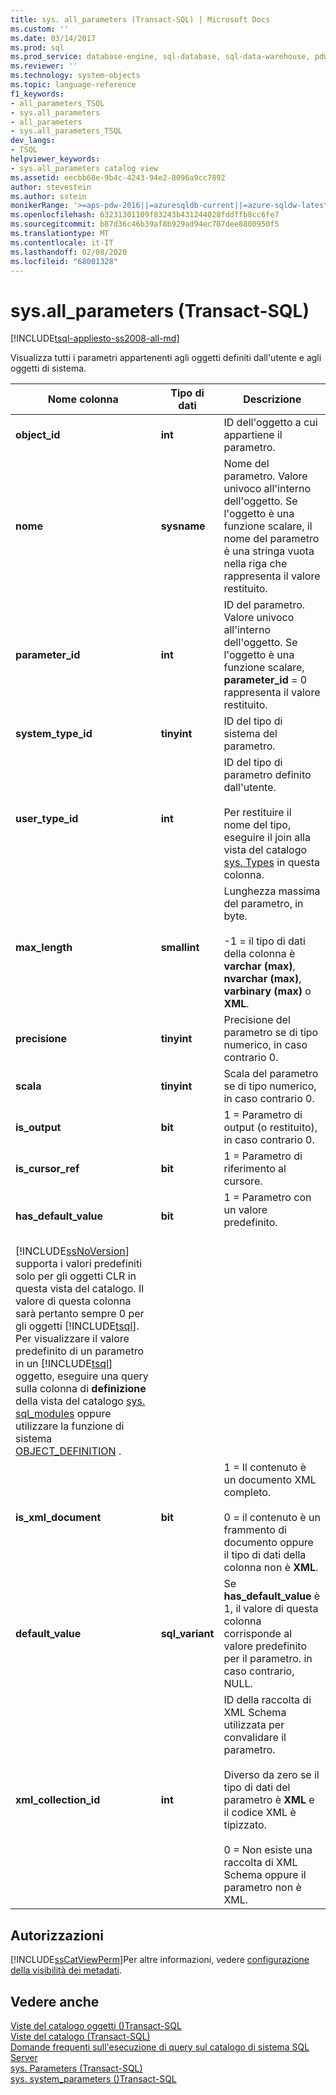 ```yaml
---
title: sys. all_parameters (Transact-SQL) | Microsoft Docs
ms.custom: ''
ms.date: 03/14/2017
ms.prod: sql
ms.prod_service: database-engine, sql-database, sql-data-warehouse, pdw
ms.reviewer: ''
ms.technology: system-objects
ms.topic: language-reference
f1_keywords:
- all_parameters_TSQL
- sys.all_parameters
- all_parameters
- sys.all_parameters_TSQL
dev_langs:
- TSQL
helpviewer_keywords:
- sys.all_parameters catalog view
ms.assetid: eecbb68e-9b4c-4243-94e2-8096a9cc7892
author: stevestein
ms.author: sstein
monikerRange: '>=aps-pdw-2016||=azuresqldb-current||=azure-sqldw-latest||>=sql-server-2016||=sqlallproducts-allversions||>=sql-server-linux-2017||=azuresqldb-mi-current'
ms.openlocfilehash: 63231301109f83243b431244028fddffb8cc6fe7
ms.sourcegitcommit: b87d36c46b39af8b929ad94ec707dee8800950f5
ms.translationtype: MT
ms.contentlocale: it-IT
ms.lasthandoff: 02/08/2020
ms.locfileid: "68001328"
---
```

# <a name="sysall_parameters-transact-sql"></a>sys.all_parameters (Transact-SQL)
[!INCLUDE[tsql-appliesto-ss2008-all-md](../../includes/tsql-appliesto-ss2008-all-md.md)]

  Visualizza tutti i parametri appartenenti agli oggetti definiti dall'utente e agli oggetti di sistema.  
  
|Nome colonna|Tipo di dati|Descrizione|  
|-----------------|---------------|-----------------|  
|**object_id**|**int**|ID dell'oggetto a cui appartiene il parametro.|  
|**nome**|**sysname**|Nome del parametro. Valore univoco all'interno dell'oggetto. Se l'oggetto è una funzione scalare, il nome del parametro è una stringa vuota nella riga che rappresenta il valore restituito.|  
|**parameter_id**|**int**|ID del parametro. Valore univoco all'interno dell'oggetto. Se l'oggetto è una funzione scalare, **parameter_id** = 0 rappresenta il valore restituito.|  
|**system_type_id**|**tinyint**|ID del tipo di sistema del parametro.|  
|**user_type_id**|**int**|ID del tipo di parametro definito dall'utente.<br /><br /> Per restituire il nome del tipo, eseguire il join alla vista del catalogo [sys. Types](../../relational-databases/system-catalog-views/sys-types-transact-sql.md) in questa colonna.|  
|**max_length**|**smallint**|Lunghezza massima del parametro, in byte.<br /><br /> -1 = il tipo di dati della colonna è **varchar (max)**, **nvarchar (max)**, **varbinary (max)** o **XML**.|  
|**precisione**|**tinyint**|Precisione del parametro se di tipo numerico, in caso contrario 0.|  
|**scala**|**tinyint**|Scala del parametro se di tipo numerico, in caso contrario 0.|  
|**is_output**|**bit**|1 = Parametro di output (o restituito), in caso contrario 0.|  
|**is_cursor_ref**|**bit**|1 = Parametro di riferimento al cursore.|  
|**has_default_value**|**bit**|1 = Parametro con un valore predefinito.<br /><br /> 
  [!INCLUDE[ssNoVersion](../../includes/ssnoversion-md.md)] supporta i valori predefiniti solo per gli oggetti CLR in questa vista del catalogo. Il valore di questa colonna sarà pertanto sempre 0 per gli oggetti [!INCLUDE[tsql](../../includes/tsql-md.md)]. Per visualizzare il valore predefinito di un parametro in un [!INCLUDE[tsql](../../includes/tsql-md.md)] oggetto, eseguire una query sulla colonna di **definizione** della vista del catalogo [sys. sql_modules](../../relational-databases/system-catalog-views/sys-sql-modules-transact-sql.md) oppure utilizzare la funzione di sistema [OBJECT_DEFINITION](../../t-sql/functions/object-definition-transact-sql.md) .|  
|**is_xml_document**|**bit**|1 = Il contenuto è un documento XML completo.<br /><br /> 0 = il contenuto è un frammento di documento oppure il tipo di dati della colonna non è **XML**.|  
|**default_value**|**sql_variant**|Se **has_default_value** è 1, il valore di questa colonna corrisponde al valore predefinito per il parametro. in caso contrario, NULL.|  
|**xml_collection_id**|**int**|ID della raccolta di XML Schema utilizzata per convalidare il parametro.<br /><br /> Diverso da zero se il tipo di dati del parametro è **XML** e il codice XML è tipizzato.<br /><br /> 0 = Non esiste una raccolta di XML Schema oppure il parametro non è XML.|  
  
## <a name="permissions"></a>Autorizzazioni  
 [!INCLUDE[ssCatViewPerm](../../includes/sscatviewperm-md.md)]Per altre informazioni, vedere [configurazione della visibilità dei metadati](../../relational-databases/security/metadata-visibility-configuration.md).  
  
## <a name="see-also"></a>Vedere anche  
 [Viste del catalogo oggetti &#40;&#41;Transact-SQL](../../relational-databases/system-catalog-views/object-catalog-views-transact-sql.md)   
 [Viste del catalogo &#40;Transact-SQL&#41;](../../relational-databases/system-catalog-views/catalog-views-transact-sql.md)   
 [Domande frequenti sull'esecuzione di query sul catalogo di sistema SQL Server](../../relational-databases/system-catalog-views/querying-the-sql-server-system-catalog-faq.md)   
 [sys. Parameters &#40;Transact-SQL&#41;](../../relational-databases/system-catalog-views/sys-parameters-transact-sql.md)   
 [sys. system_parameters &#40;&#41;Transact-SQL](../../relational-databases/system-catalog-views/sys-system-parameters-transact-sql.md)  
  
  
